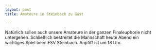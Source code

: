 ```yaml
---
layout: post
title: Amateure in Steinbach zu Gast

---
```


Natürlich sollen auch unsere Amateure in der ganzen Finaleuphorie nicht untergehen. Schließlich bestreitet die Mannschaft heute Abend ein wichtiges Spiel beim FSV Steinbach. Anpfiff ist um 18 Uhr.


